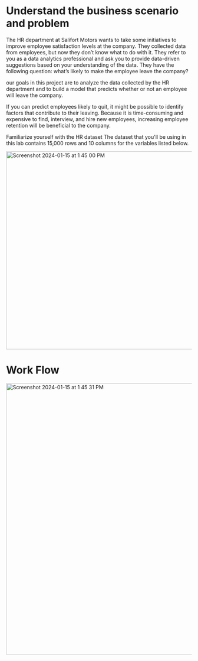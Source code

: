# Understand the business scenario and problem

The HR department at Salifort Motors wants to take some initiatives to improve employee satisfaction levels at the company. 
They collected data from employees, but now they don’t know what to do with it. They refer to you as a data analytics professional and ask you to provide data-driven suggestions based on your understanding of the data. 
They have the following question: what’s likely to make the employee leave the company?

our goals in this project are to analyze the data collected by the HR department and to build a model that predicts whether or not an employee will leave the company.

If you can predict employees likely to quit, it might be possible to identify factors that contribute to their leaving. Because it is time-consuming and expensive to find, interview, and hire new employees, increasing employee retention will be beneficial to the company.


Familiarize yourself with the HR dataset
The dataset that you'll be using in this lab contains 15,000 rows and 10 columns for the variables listed below.


<img width="536" alt="Screenshot 2024-01-15 at 1 45 00 PM" src="https://github.com/sahilcreator07/Salifort-Motors-HR-data-analysis/assets/66549856/d2fe133f-0749-4e38-b7b6-aeeedfe8b556">

# Work Flow
<img width="735" alt="Screenshot 2024-01-15 at 1 45 31 PM" src="https://github.com/sahilcreator07/Salifort-Motors-HR-data-analysis/assets/66549856/2a38bdb4-7104-4758-954a-bace05d9b8a5">
